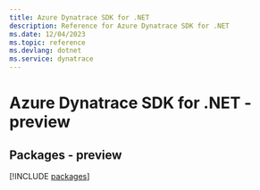 ```yaml
---
title: Azure Dynatrace SDK for .NET
description: Reference for Azure Dynatrace SDK for .NET
ms.date: 12/04/2023
ms.topic: reference
ms.devlang: dotnet
ms.service: dynatrace
---
```

# Azure Dynatrace SDK for .NET - preview
## Packages - preview
[!INCLUDE [packages](dynatrace-index.md)]